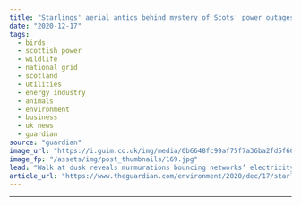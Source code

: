 ```yaml
---
title: "Starlings' aerial antics behind mystery of Scots' power outages"
date: "2020-12-17"
tags: 
  - birds
  - scottish power
  - wildlife
  - national grid
  - scotland
  - utilities
  - energy industry
  - animals
  - environment
  - business
  - uk news
  - guardian
source: "guardian"
image_url: "https://i.guim.co.uk/img/media/0b6648fc99af75f7a36ba2fd5f6092c4b1243fc8/0_232_3500_2101/master/3500.jpg?width=460&quality=85&auto=format&fit=max&s=0cca222829da8711cc8f7e696f2fb7f6"
image_fp: "/assets/img/post_thumbnails/169.jpg"
lead: "Walk at dusk reveals murmurations bouncing networks’ electricity cables and switching off the lightsThe mystery surrounding a string of unexplained power cuts across a small town in Scotland has been solved after video footage revealed the culprits –..."
article_url: "https://www.theguardian.com/environment/2020/dec/17/starlings-aerial-antics-behind-mystery-of-scots-power-outages"
---
```


---
